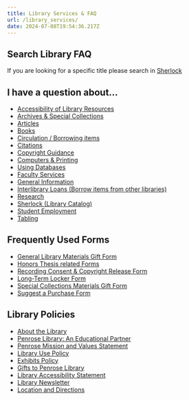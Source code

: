 ```yaml
---
title: Library Services & FAQ
url: /library_services/
date: 2024-07-08T19:54:36.217Z
---
```

<div clasmain-and-footer">
<div class="main">
<div class="page-title">
</div>
<main id="main" class="secondary-main">

<h2 id="search-library-faq">Search Library FAQ </h2>

<p>If you are looking for a specific title please search in <a href="sherlock.whitman.edu">Sherlock</a></p>

<script src="https://asklibrarian.whitman.edu/1.0/widgets/14974"></script> 

<div id="s-la-widget-14974"></div>
<div style="display:block; clear:both">
<div id="q1" class="pull-left">
<h2 id="i-have-a-question-about">I have a question about…</h2>
<ul>
<li><a href="https://asklibrarian.whitman.edu/faq/332328">Accessibility of Library Resources</a></li>
<li><a href="http://asklibrarian.whitman.edu/search/?t=0&amp;adv=1&amp;topics=Archives%20%26%20Special%20Collections">Archives &amp; Special Collections</a></li>
<li><a href="http://asklibrarian.whitman.edu/search/?t=0&amp;adv=1&amp;topics=Articles">Articles</a></li>
<li><a href="http://asklibrarian.whitman.edu/search/?t=0&amp;adv=1&amp;topics=Books">Books</a></li>
<li><a href="http://asklibrarian.whitman.edu/search/?t=0&amp;adv=1&amp;topics=Circulation">Circulation / Borrowing items</a></li>
<li><a href="http://asklibrarian.whitman.edu/search/?topics=Citations">Citations</a></li>
<li><a href="http://libguides.whitman.edu/copyright_ip">Copyright Guidance</a></li>
<li><a href="http://asklibrarian.whitman.edu/search/?t=0&amp;adv=1&amp;topics=Computers%20%26%20Printing">Computers &amp; Printing</a></li>
<li><a href="http://asklibrarian.whitman.edu/search/?t=0&amp;adv=1&amp;topics=Databases">Using Databases</a></li>
<li><a href="http://asklibrarian.whitman.edu/search/?t=0&amp;adv=1&amp;topics=Faculty%20Services">Faculty Services</a></li>
<li><a href="http://asklibrarian.whitman.edu/search/?t=0&amp;adv=1&amp;topics=General%20Information">General Information</a></li>
<li><a href="http://asklibrarian.whitman.edu/search/?t=0&amp;adv=1&amp;topics=ILL">Interlibrary Loans (Borrow items from other libraries)</a></li>
<li><a href="http://asklibrarian.whitman.edu/search/?t=0&amp;adv=1&amp;topics=Research">Research</a></li>
<li><a href="http://asklibrarian.whitman.edu/search/?t=0&amp;adv=1&amp;topics=Sherlock">Sherlock (Library Catalog)</a><a href="%https://asklibrarian.whitman.edu/faq/154051"></a><a href="https://asklibrarian.whitman.edu/search/?t=0&amp;adv=1&amp;topics=Student%20Employment"></a></li>
<li><a href="https://asklibrarian.whitman.edu/search/?t=0&amp;adv=1&amp;topics=Student%20Employment">Student Employment</a></li>
<li><a href="https://asklibrarian.whitman.edu/faq/154051">Tabling</a></li>
</ul>
</div>
<div id="q2" class="pull-right">
<h2 id="frequently-used-forms">Frequently Used Forms</h2>
<ul>
<li><a href="https://works.whitman.edu/giftform">General Library Materials Gift Form</a></li>
<li><a href="https://library.whitman.edu/thesis/#downloads">Honors Thesis related Forms</a></li>
<li><a href="https://works.whitman.edu/recordingconsentform">Recording Consent &amp; Copyright Release Form</a></li>
<li><a href="https://works.whitman.edu/lockeragreement">Long-Term Locker Form</a></li>
<li><a href="https://works.whitman.edu/archivesgiftform">Special Collections Materials Gift Form</a></li>
<li><a href="https://works.whitman.edu/purchasesuggestion">Suggest a Purchase Form</a></li>
</ul>
<h2 id="library-policies">Library Policies</h2>
<ul>
<li><a href="https://library.whitman.edu/about_the_library/">About the Library</a></li>
<li><a href="https://library.whitman.edu/about_the_library/#penrose-library-an-educational-partner">Penrose Library: An Educational Partner</a></li>
<li><a href="https://library.whitman.edu/about_the_library/#penrose-mission-and-values-statement">Penrose Mission and Values Statement</a></li>
<li><a href="https://library.whitman.edu/about_the_library/#library-use-policy">Library Use Policy</a></li>
<li><a href="https://library.whitman.edu/about_the_library/#penrose-library-exhibits-and-display-policy">Exhibits Policy</a></li>
<li><a href="https://library.whitman.edu/about_the_library/#gifts-to-penrose-library">Gifts to Penrose Library</a></li>
<li><a href="https://library.whitman.edu/about_the_library/#library-accessibility-statement">Library Accessibility Statement</a></li>
<li><a href="https://library.whitman.edu/about_the_library/#library-newsletter">Library Newsletter</a></li>
<li><a href="https://library.whitman.edu/about_the_library/#location-and-directions">Location and Directions</a></li>
</ul>
</div>
</div>
</main>
</div>
</div>
